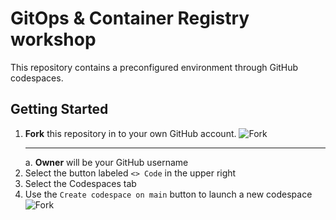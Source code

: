 # GitOps & Container Registry workshop
This repository contains a preconfigured environment through GitHub codespaces.  

## Getting Started

1. **Fork** this repository in to your own GitHub account. 
    <img src="https://github.com/NicholasCote/gitops-harbor-workshop/blob/main/media/gitops-fork.png" alt="Fork" style="margin: auto"><hr>
 a. **Owner** will be your GitHub username 
2. Select the button labeled `<> Code` in the upper right
3. Select the Codespaces tab 
4. Use the `Create codespace on main` button to launch a new codespace
    <img src="https://github.com/NicholasCote/gitops-harbor-workshop/blob/main/media/gitops-codespace.png" alt="Fork" style="margin: auto">

